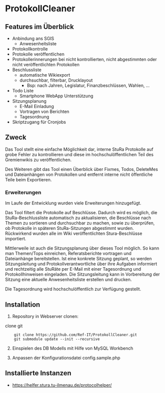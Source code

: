 # ProtokollCleaner

## Features im Überblick

 - Anbindung ans SGIS
   - Anwesenheitsliste
 - Protokollkontrolle
 - Protokolle veröffentlichen
 - Protokollerinnerungen bei nicht kontrollierten, nicht abgestimmten oder nicht veröffentlichten Protokollen
 - Beschlussliste
   - automatische Wikiexport
   - durchsuchbar, filterbar, Drucklayout
     - Bsp: nach Jahren, Legislatur, Finanzbeschlüssen, Wahlen, ...
 - Todo Liste
   - Smartphone WebApp Unterstützung
 - Sitzungsplanung
   - E-Mail Einladung
   - Vortragen von Berichten
   - Tagesordnung
 - Skriptzugang für Cronjobs
 
## Zweck

Das Tool stellt eine einfache Möglichkeit dar, interne StuRa Protokolle auf grobe Fehler zu kontrollieren und diese im hochschulöffentlichen Teil des Gremienwikis zu veröffentlichen.

Des Weiteren gibt das Tool einen Überblick über Fixmes, Todos, DeleteMes und Dateianhängen von Protokollen und entfernt interne nicht öffentliche Teile beim Exportieren.

### Erweiterungen

Im Laufe der Entwicklung wurden viele Erweiterungen hinzugefügt.

Das Tool filtert die Protokolle auf Beschlüsse. Dadurch wird es möglich, die StuRa-Beschlussliste automatisch zu aktualisieren, die Beschlüsse nach Themen zu sortieren und durchsuchbar zu machen, sowie zu überprüfen, ob Protokolle in späteren StuRa-Sitzungen abgestimmt wurden.
Rückwirkend wurden alle im Wiki veröffentlichten Stura-Beschlüsse importiert. 

Mittlerweile ist auch die Sitzungsplanung über dieses Tool möglich. So kann man Themen/Tops einreichen, Referatsberichte vortragen und Dateianhänge bereitstellen. 
Ist eine konkrete Sitzung geplant, so werden Sitzungsleitung und Protokollverantwortliche über ihre Aufgaben informiert und rechtzeitig alle StuRäte per E-Mail mit einer Tagesordnung und Protokollhinweisen eingeladen. Die Sitzungsleitung kann in Vorbereitung der Sitzung eine aktuelle Anwesenheitsliste erstellen und drucken.

Die Tagesordnung wird hochschulöffentlich zur Verfügung gestellt.

## Installation

1. Repository in Webserver clonen:

clone git

```
    git clone https://github.com/Ref-IT/ProtokollCleaner.git
    git submodule update --init --recursive
```

2. Einspielen des DB Modells mit Hilfe von MySQL Workbench

3. Anpassen der Konfigurationsdatei config.sample.php

## Installierte Instanzen

- https://helfer.stura.tu-ilmenau.de/protocolhelper/

